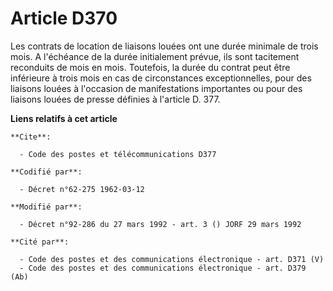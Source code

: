 # Article D370

Les contrats de location de liaisons louées ont une durée minimale de trois mois. A l'échéance de la durée initialement
prévue, ils sont tacitement reconduits de mois en mois. Toutefois, la durée du contrat peut être inférieure à trois mois en
cas de circonstances exceptionnelles, pour des liaisons louées à l'occasion de manifestations importantes ou pour des
liaisons louées de presse définies à l'article D. 377.

**Liens relatifs à cet article**

	**Cite**:

	  - Code des postes et télécommunications D377

	**Codifié par**:

	  - Décret n°62-275 1962-03-12

	**Modifié par**:

	  - Décret n°92-286 du 27 mars 1992 - art. 3 () JORF 29 mars 1992

	**Cité par**:

	  - Code des postes et des communications électronique - art. D371 (V)
	  - Code des postes et des communications électronique - art. D379 (Ab)
